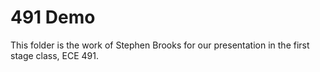 # 491 Demo

This folder is the work of Stephen Brooks for our presentation in the first stage class, ECE 491.

